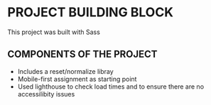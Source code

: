 # PROJECT BUILDING BLOCK
This project was built with Sass

## COMPONENTS OF THE PROJECT
- Includes a reset/normalize libray
- Mobile-first assignment as starting point
- Used lighthouse to check load times and to ensure there are no accessilibity issues


